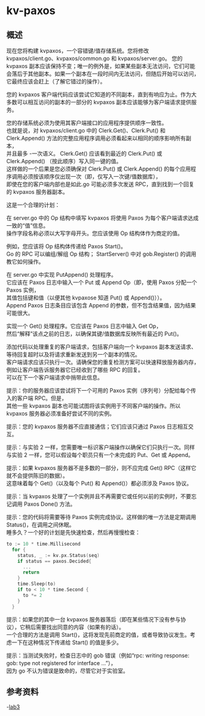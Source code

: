 # kv-paxos

## 概述

现在您将构建 kvpaxos，一个容错键/值存储系统。您将修改 kvpaxos/client.go、kvpaxos/common.go 和 kvpaxos/server.go。
您的 kvpaxos 副本应该保持不变；唯一的例外是，如果某些副本无法访问，它们可能会落后于其他副本。如果一个副本在一段时间内无法访问，但随后开始可以访问，它最终应该会赶上（了解它错过的操作）。

您的 kvpaxos 客户端代码应该尝试它知道的不同副本，直到有响应为止。作为大多数可以相互访问的副本的一部分的 kvpaxos 副本应该能够为客户端请求提供服务。

您的存储系统必须为使用其客户端接口的应用程序提供顺序一致性。  
也就是说，对 kvpaxos/client.go 中的 Clerk.Get()、Clerk.Put() 和 Clerk.Append() 方法的完整应用程序调用必须看起来以相同的顺序影响所有副本，  
并且最多 -一次语义。 Clerk.Get() 应该看到最近的 Clerk.Put() 或 Clerk.Append() （按此顺序）写入同一键的值。  
这样做的一个后果是您必须确保对 Clerk.Put() 或 Clerk.Append() 的每个应用程序调用必须按该顺序仅出现一次（即，仅写入一次键/值数据库），  
即使在您的客户端内部也是如此.go 可能必须多次发送 RPC，直到找到一个回复的 kvpaxos 服务器副本。

这是一个合理的计划：

在 server.go 中的 Op 结构中填写 kvpaxos 将使用 Paxos 为每个客户端请求达成一致的“值”信息。  
操作字段名称必须以大写字母开头。您应该使用 Op 结构体作为商定的值。

例如，您应该将 Op 结构体传递给 Paxos Start()。  
Go 的 RPC 可以编组/解组 Op 结构； StartServer() 中对 gob.Register() 的调用教它如何操作。

在 server.go 中实现 PutAppend() 处理程序。  
它应该在 Paxos 日志中输入一个 Put 或 Append Op（即，使用 Paxos 分配一个 Paxos 实例，  
其值包括键和值（以便其他 kvpaxose 知道 Put() 或 Append()））。  
Append Paxos 日志条目应该包含 Append 的参数，但不包含结果值，因为结果可能很大。

实现一个 Get() 处理程序。它应该在 Paxos 日志中输入 Get Op，  
然后“解释”该点之前的日志，以确保其键/值数据库反映所有最近的 Put()。

添加代码以处理重复的客户端请求，包括客户端向一个 kvpaxos 副本发送请求、等待回复超时以及将请求重新发送到另一个副本的情况。  
客户端请求应该只执行一次。请确保您的重复检测方案可以快速释放服务器内存，例如让客户端告诉服务器它已经收到了哪些 RPC 的回复。  
可以在下一个客户端请求中捎带此信息。

提示：你的服务器应该尝试将下一个可用的 Paxos 实例（序列号）分配给每个传入的客户端 RPC。但是，  
其他一些 kvpaxos 副本也可能试图将该实例用于不同客户端的操作。所以 kvpaxos 服务器必须准备好尝试不同的实例。

提示：您的 kvpaxos 服务器不应直接通信；它们应该只通过 Paxos 日志相互交互。

提示：与实验 2 一样，您需要唯一标识客户端操作以确保它们只执行一次。同样与实验 2 一样，您可以假设每个职员只有一个未完成的 Put、Get 或 Append。

提示：如果 kvpaxos 服务器不是多数的一部分，则不应完成 Get() RPC（这样它就不会提供陈旧的数据）。  
这意味着每个 Get()（以及每个 Put() 和 Append()）都必须涉及 Paxos 协议。

提示：当 kvpaxos 处理了一个实例并且不再需要它或任何以前的实例时，不要忘记调用 Paxos Done() 方法。

提示：您的代码将需要等待 Paxos 实例完成协议。这样做的唯一方法是定期调用 Status()，在调用之间休眠。  
睡多久？一个好的计划是先快速检查，然后再慢慢检查：

```go
to := 10 * time.Millisecond
  for {
    status, _ := kv.px.Status(seq)
    if status == paxos.Decided{
      ...
      return
    }
    time.Sleep(to)
    if to < 10 * time.Second {
      to *= 2
    }
  }
```

提示：如果您的其中一台 kvpaxos 服务器落后（即在某些情况下没有参与协议），它稍后需要找出同意的内容（如果有的话）。  
一个合理的方法是调用 Start()，这将发现先前商定的值，或者导致协议发生。考虑一下在这种情况下传递给 Start() 的值是多少。

提示：当测试失败时，检查日志中的 gob 错误（例如“rpc: writing response: gob: type not registered for interface ...”），  
因为 go 不认为错误是致命的，尽管它对于实验室。

## 参考资料

-[lab3](http://nil.csail.mit.edu/6.824/2015/labs/lab-3.html)
